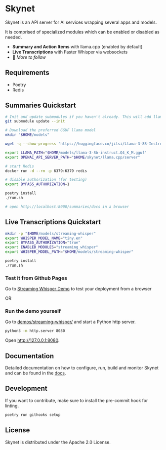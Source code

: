 # Skynet

Skynet is an API server for AI services wrapping several apps and models.

It is comprised of specialized modules which can be enabled or disabled as needed.

- **Summary and Action Items** with llama.cpp (enabled by default)
- **Live Transcriptions** with Faster Whisper via websockets
- 🚧 _More to follow_

## Requirements

- Poetry
- Redis

## Summaries Quickstart

```bash
# Init and update submodules if you haven't already. This will add llama.cpp which provides the OpenAI api server
git submodule update --init

# Download the preferred GGUF llama model
mkdir "$HOME/models"

wget -q --show-progress "https://huggingface.co/jitsi/Llama-3-8B-Instruct-GGUF/resolve/main/llama-3-8b-instruct-Q4_K_M.gguf?download=true" -O "$HOME/models/llama-3-8b-instruct.Q4_K_M.gguf"

export LLAMA_PATH="$HOME/models/llama-3-8b-instruct.Q4_K_M.gguf"
export OPENAI_API_SERVER_PATH="$HOME/skynet/llama.cpp/server"

# start Redis
docker run -d --rm -p 6379:6379 redis 

# disable authorization (for testing)
export BYPASS_AUTHORIZATION=1

poetry install
./run.sh

# open http://localhost:8000/summaries/docs in a browser
```

## Live Transcriptions Quickstart

```bash
mkdir -p "$HOME/models/streaming-whisper"
export WHISPER_MODEL_NAME="tiny.en"
export BYPASS_AUTHORIZATION="true"
export ENABLED_MODULES="streaming_whisper"
export WHISPER_MODEL_PATH="$HOME/models/streaming-whisper"

poetry install
./run.sh
```
### Test it from Github Pages
Go to [Streaming Whisper Demo](https://jitsi.github.io/skynet/) to test your deployment from a browser

OR 

### Run the demo yourself

Go to [demos/streaming-whisper/](demos/streaming-whisper/) and start a Python http server.

```bash
python3 -m http.server 8080
```

Open http://127.0.0.1:8080.

## Documentation

Detailed documentation on how to configure, run, build and monitor Skynet and can be found in the [docs](docs/README.md).

## Development

If you want to contribute, make sure to install the pre-commit hook for linting.

```bash
poetry run githooks setup
```

## License

Skynet is distributed under the Apache 2.0 License.
